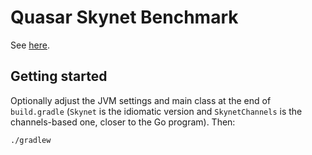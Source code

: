 # Quasar Skynet Benchmark

See [here](https://github.com/atemerev/skynet).

## Getting started

Optionally adjust the JVM settings and main class at the end of `build.gradle` (`Skynet` is the idiomatic version and `SkynetChannels` is the channels-based one, closer to the Go program). Then:

```
./gradlew
```
